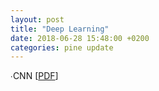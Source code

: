 ```yaml
---
layout: post
title: "Deep Learning"
date: 2018-06-28 15:48:00 +0200
categories: pine update
---
```


∙CNN [<a href="https://github.com/ispine/ispine.github.io/raw/master/assets/CNN.pdf">PDF</a>]
